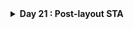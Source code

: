 <details>
  <Summary><strong> Day 21 : Post-layout STA</strong></summary>

##  Contents
- [Required Files](#key-files)
- [STA](#running-sta)
- [Post-Routing Results](#post-routing-results-summary)
- [Graphs](#-comparison-graphs)
- [Post-Synthesis vs Post-Route Timing Analysis](#key-differences-post-synthesis-vs-post-route-timing-analysis)
- [Summary](#summary)
  
### `Required Files`
1. **`sta_across_pvt_route.tcl`** : This script automates STA across multiple PVT corners.
2. **`vsdbabysoc_post_cts.sdc`** : Provides the design-specific timing constraints generated after CTS stage.


<details> <summary><strong>sta_across_pvt_route.tcl</strong></summary>

```
 set list_of_lib_files(1) "sky130_fd_sc_hd__tt_025C_1v80.lib"
 set list_of_lib_files(2) "sky130_fd_sc_hd__ff_100C_1v65.lib"
 set list_of_lib_files(3) "sky130_fd_sc_hd__ff_100C_1v95.lib"
 set list_of_lib_files(4) "sky130_fd_sc_hd__ff_n40C_1v56.lib"
 set list_of_lib_files(5) "sky130_fd_sc_hd__ff_n40C_1v65.lib"
 set list_of_lib_files(6) "sky130_fd_sc_hd__ff_n40C_1v76.lib"
 set list_of_lib_files(7) "sky130_fd_sc_hd__ss_100C_1v40.lib"
 set list_of_lib_files(8) "sky130_fd_sc_hd__ss_100C_1v60.lib"
 set list_of_lib_files(9) "sky130_fd_sc_hd__ss_n40C_1v28.lib"
 set list_of_lib_files(10) "sky130_fd_sc_hd__ss_n40C_1v35.lib"
 set list_of_lib_files(11) "sky130_fd_sc_hd__ss_n40C_1v40.lib"
 set list_of_lib_files(12) "sky130_fd_sc_hd__ss_n40C_1v44.lib"
 set list_of_lib_files(13) "sky130_fd_sc_hd__ss_n40C_1v76.lib"

 read_liberty /data/OpenSTA/examples/timing_libs/avsdpll.lib
 read_liberty /data/OpenSTA/examples/timing_libs/avsddac.lib

 for {set i 1} {$i <= [array size list_of_lib_files]} {incr i} {
 read_liberty /data/OpenSTA/examples/timing_libs/$list_of_lib_files($i)
 read_verilog /data/OpenROAD-flow-scripts/flow/results/sky130hd/vsdbabysoc/base/5_route.v
 link_design vsdbabysoc
 current_design
 read_sdc /data/OpenSTA/examples/BabySoC/vsdbabysoc_post_cts.sdc
 check_setup -verbose
 report_checks -path_delay min_max -fields {nets cap slew input_pins fanout} -digits {4} > /data/OpenSTA/examples/BabySoC/STA_OUTPUT/route/min_max_$list_of_lib_files($i).txt

 exec echo "$list_of_lib_files($i)" >> /data/OpenSTA/examples/BabySoC/STA_OUTPUT/route/sta_worst_max_slack.txt
 report_worst_slack -max -digits {4} >> /data/OpenSTA/examples/BabySoC/STA_OUTPUT/route/sta_worst_max_slack.txt

 exec echo "$list_of_lib_files($i)" >> /data/OpenSTA/examples/BabySoC/STA_OUTPUT/route/sta_worst_min_slack.txt
 report_worst_slack -min -digits {4} >> /data/OpenSTA/examples/BabySoC/STA_OUTPUT/route/sta_worst_min_slack.txt

 exec echo "$list_of_lib_files($i)" >> /data/OpenSTA/examples/BabySoC/STA_OUTPUT/route/sta_tns.txt
 report_tns -digits {4} >> /data/OpenSTA/examples/BabySoC/STA_OUTPUT/route/sta_tns.txt

 exec echo "$list_of_lib_files($i)" >> /data/OpenSTA/examples/BabySoC/STA_OUTPUT/route/sta_wns.txt
 report_wns -digits {4} >> /data/OpenSTA/examples/BabySoC/STA_OUTPUT/route/sta_wns.txt
 }
```
</details>

This `vsdbabysoc_post_cts.sdc` file is an auto-generated SDC created after clock tree synthesis. It sets the current design to `vsdbabysoc` and defines the basic timing environment. The file specifies a clock named `clk` with an `11 ns` period, driven from the pin `pll/CLK`, and marks it as a propagated clock for STA. Sections for environment and design rules are also included for adding further constraints if needed.

```shell
###############################################################################
# Created by write_sdc
###############################################################################
current_design vsdbabysoc
###############################################################################
# Timing Constraints
###############################################################################
create_clock -name clk -period 11.0000 [get_pins {pll/CLK}]
set_propagated_clock [get_clocks {clk}]
###############################################################################
# Environment
###############################################################################
###############################################################################
# Design Rules
###############################################################################
```

## `Static Timing Analysis`

- Run the post-route STA using Docker with following steps to execute the `sta_across_pvt_route.tcl` script.
- Launch a Docker container with your local directory mounted, run the script inside the container, and it will generate all timing reports such as setup/hold slack, WNS, and TNS in the mounted `/data` folder.

```shell
docker run -it -v $HOME:/data opensta /data/OpenSTA/examples/BabySoC/sta_across_pvt_route.tcl
```

![Alt Text](images/1.jpg)

After running the STA script, you can navigate to the `STA_OUTPUT/route/` directory to see all the generated timing reports. This includes detailed path delay reports for each library corner (`min_max_*.txt`), worst setup and hold slack summaries (`sta_worst_max_slack.txt and sta_worst_min_slack.txt`), as well as total negative slack (sta_tns.txt) and worst negative slack (`sta_wns.txt`). These files provide a complete overview of the BabySoC design’s timing performance after routing.

![Alt Text](images/2.jpg)

## `Post-routing Results`

Here is a tabulated view of the key timing results generated by the STA script.

![Alt Text](images/3.jpg)

## `Graphs`

Here is a graph showing the comparison of `worst-case hold slack` post-synthesis vs post-routing for the BabySoC design.

![Alt Text](images/4.jpg)

Here is a graph showing the comparison of `worst-case setup slack` post-synthesis vs post-routing for the BabySoC design.

![Alt Text](images/5.jpg)

Here is a graph showing the comparison of `WNS` post-synthesis vs post-routing for the BabySoC design.

![Alt Text](images/6.jpg)

Here is a graph showing the comparison of `TNS` post-synthesis vs post-routing for the BabySoC design.

![Alt Text](images/7.jpg)

## `Post-Synthesis vs Post-Route Timing Analysis`

| Aspect             | Post-Synthesis Analysis                            | Post-Route Analysis                                           |
| ------------------ | -------------------------------------------------- | ------------------------------------------------------------- |
| **Timing Model**   | Wire-load models (fanout/cell-based estimation)    | Extracted parasitics (RC) from routed layout                  |
| **Clock Network**  | Ideal clock, zero skew, no latency                 | Real clock tree with buffer delays, skew, and insertion delay |
| **Interconnect**   | Delay estimated from fanout-based lookup tables    | Delay calculated from actual metal routing and vias           |
| **Accuracy**       | \~70–80% correlation with sign-off                 | \~95–98% correlation with sign-off                            |
| **Critical Paths** | Critical paths may differ due to estimation errors | Matches actual layout critical paths                          |

## `Summary`
- Post-synthesis analysis serves as an **early timing checkpoint**.  
- Post-route analysis represents the **golden reference for timing sign-off**.  
- Transition from estimated to actual physical parameters often reveals:
  - New critical paths revealed
  - Realistic clock tree effects (skew, latency)
  - Interconnect-dominated delays
  - Impact of physical proximity & coupling
